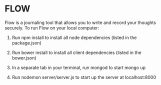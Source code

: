 # FLOW

Flow is a journaling tool that allows you to write and record your thoughts securely. To run Flow on your local computer:


1. Run npm install to install all node dependencies (listed in the package.json)


2. Run bower install to install all client dependencies (listed in the bower.json)


3. In a separate tab in your terminal, run mongod to start mongo up


4. Run nodemon server/server.js to start up the server at localhost:8000
